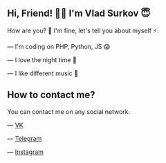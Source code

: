 ## Hi, Friend! 👋🏻 I'm Vlad Surkov 😇

How are you? 🧐 I'm fine, let's tell you about myself ⚡️:

— I'm coding on PHP, Python, JS 😱

— I love the night time 🌌

— I like different music 🎵

## How to contact me?

You can contact me on any social network.

— [VK](https://4eexotel.ru/?vk)

— [Telegram](https://4eexotel.ru/?tg)

— [Instagram](https://4eexotel.ru/?insta)
